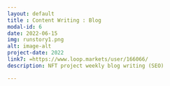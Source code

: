 ```yaml
---
layout: default
title : Content Writing : Blog
modal-id: 6
date: 2022-06-15
img: runstory1.png
alt: image-alt
project-date: 2022
link7: =https://www.loop.markets/user/166066/
description: NFT project weekly blog writing (SEO)

---
```

